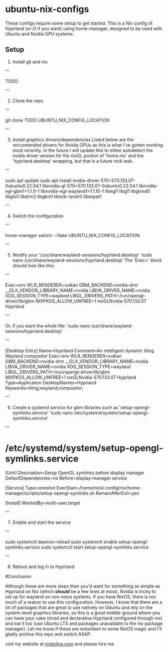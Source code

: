 # ubuntu-nix-configs
These configs require some setup to get started. This is a Nix config of Hyprland (or i3 if you want) using home-manager, designed to be used with Ubuntu and Nvidia GPU systems. 
## Setup
1. Install git and nix

'''

TODO

'''

2. Clone the repo

'''

git clone TODO UBUNTU_NIX_CONFIG_LOCATION

'''

3. Install graphics drivers/dependencies
Listed below are the reccomended drivers for Nvidia GPUs as this is what I've gotten working most recently. In the future I will update this to either autodetect the nvidia driver version for the nixGL portion of 'home.nix' and the 'hyprland.desktop' wrapping, but that is a future nick task.

'''

sudo apt update
sudo apt install nvidia-driver-570=570.133.07-0ubuntu0.22.04.1 libnvidia-gl-570=570.133.07-0ubuntu0.22.04.1 libnvidia-egl-gbm1=1.1.0-1 libnvidia-egl-wayland1=1.1.10-1 libegl1 libgl1 libglvnd0 libglx0 libdrm2 libgbm1 libxcb-randr0 libexpat1

'''

4. Switch the configuration

'''

home-manager switch --flake UBUNTU_NIX_CONFIG_LOCATION

'''

5. Modify your '/usr/share/wayland-sessions/hyprland.desktop'
'sudo nano /usr/share/wayland-sessions/hyprland.desktop'
The 'Exec=' block should look like this:

'''

Exec=env WLR_RENDERER=vulkan GBM_BACKEND=nvidia-drm __GLX_VENDOR_LIBRARY_NAME=nvidia LIBVA_DRIVER_NAME=nvidia XDG_SESSION_TYPE=wayland LIBGL_DRIVERS_PATH=/run/opengl-driver/lib/gbm NIXPKGS_ALLOW_UNFREE=1 nixGLNvidia-570.133.07 Hyprland

'''

Or, if you want the whole file:
'sudo nano /usr/share/wayland-sessions/hyprland.desktop'

'''

[Desktop Entry]
Name=Hyprland
Comment=An intelligent dynamic tiling Wayland compositor
Exec=env WLR_RENDERER=vulkan GBM_BACKEND=nvidia-drm __GLX_VENDOR_LIBRARY_NAME=nvidia LIBVA_DRIVER_NAME=nvidia XDG_SESSION_TYPE=wayland LIBGL_DRIVERS_PATH=/run/opengl-driver/lib/gbm NIXPKGS_ALLOW_UNFREE=1 nixGLNvidia-570.133.07 Hyprland
Type=Application
DesktopNames=Hyprland
Keywords=tiling;wayland;compositor;

'''

6. Create a systemd service for gbm libraries such as 'setup-opengl-symlinks.service'
'sudo nano /etc/systemd/system/setup-opengl-symlinks.service'

'''

# /etc/systemd/system/setup-opengl-symlinks.service
[Unit]
Description=Setup OpenGL symlinks before display manager
DefaultDependencies=no
Before=display-manager.service

[Service]
Type=oneshot
ExecStart=/home/nick/.config/nix/home-manager/scripts/setup-opengl-symlinks.sh
RemainAfterExit=yes

[Install]
WantedBy=multi-user.target

'''

7. Enable and start the service

'''

sudo systemctl daemon-reload
sudo systemctl enable setup-opengl-symlinks.service
sudo systemctl start setup-opengl-symlinks.service

'''

8. Reboot and log in to Hyprland

#Conclusion

Although these are more steps than you'd want for something as simple as Hyprland on Nix (which ___should___ be a few lines at most), Nvidia is tricky to set up for wayland on non-nixos systems. If you have NixOS, there is not much of a reason to use this configuration. However, I know that there are a lot of packages that are great to use natively on Ubuntu and rely on the system-level graphics libraries, so this is a great middle-ground where you can have your cake (riced and declarative Hyprland configured through nix) and eat it too (use Ubuntu LTS and packages unavailable to the nix package manager). Let me know if these are redundant to some NixOS magic and I'll gladly archive this repo and switch ASAP.

visit my website at [nickcline.com](https://nickcline.com) and please hire me
